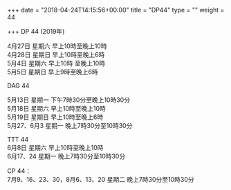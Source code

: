 +++
date = "2018-04-24T14:15:56+00:00"
title = "DP44"
type = ""
weight = 44

+++
DP 44 (2019年)

4月27日 星期六 早上10時至晚上10時  
4月28日 星期日 早上10時至晚上6時  
5月4日  星期六  早上10時 至晚上10時  
5月5日 星期日 早上9時至晚上6時

DAG 44

5月13日 星期一 下午7時30分至晚上10時30分  
5月18日 星期六 早上10時至晚上10時  
5月19日 星期日 早上10時至晚上6時  
5月27、6月3 星期一 晚上7時30分至10時30分

TTT 44  
6月8日 星期六 早上10時至晚上10時  
6月17、24 星期一 晚上7時30分至10時30分

CP 44：  
7月9、16、23、30，8月6、13、20  星期二 晚上7時30分至10時30分